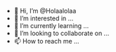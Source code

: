 - 👋 Hi, I’m @Holaalolaa
- 👀 I’m interested in ...
- 🌱 I’m currently learning ...
- 💞️ I’m looking to collaborate on ...
- 📫 How to reach me ...

<!---
Holaalolaa/Holaalolaa is a ✨ special ✨ repository because its `README.md` (this file) appears on your GitHub profile.
You can click the Preview link to take a look at your changes.
--->
